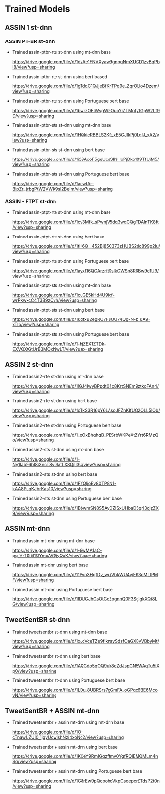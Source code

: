 # Trained Models

## ASSIN 1 st-dnn

### ASSIN PT-BR st-dnn

- Trained assin-ptbr-rte st-dnn using mt-dnn base

  https://drive.google.com/file/d/1dzAe1FNVXyaw9gnpqNmXUCD1zvBqPbi8/view?usp=sharing
  
- Trained assin-ptbr-rte st-dnn using bert based

  https://drive.google.com/file/d/1gTdqC1QJjeBfKhTPq9e_ZqrOLlo4Dzem/view?usp=sharing

- Trained assin-ptbr-rte st-dnn using Portuguese bert base

  https://drive.google.com/file/d/1bwrzOFIWvgW9OuoYiZTMqfy1GpW2Lf9D/view?usp=sharing

- Trained assin-ptbr-sts st-dnn using mt-dnn base

  https://drive.google.com/file/d/1HQkieRBBLS2K9_xE5GJIkPj0LqIJ_xA2/view?usp=sharing
  
- Trained assin-ptbr-sts st-dnn using bert base

  https://drive.google.com/file/d/1i39AcoF5geUcaSINHoPjDko1X9TfUjM5/view?usp=sharing

- Trained assin-ptbr-sts st-dnn using Portuguese bert base

  https://drive.google.com/file/d/1aowtAr-BipZr_jcbgPtW2VWK9sl2BeIm/view?usp=sharing

### ASSIN - PTPT st-dnn

- Trained assin-ptpt-rte st-dnn using mt-dnn base

  https://drive.google.com/file/d/1cv3Mfk_sPwnjV5dq3wqCQgTDAlnTK8ft/view?usp=sharing

- Trained assin-ptpt-rte st-dnn using bert base

   https://drive.google.com/file/d/1tH6Q__452Bj85C373zHUBS2dc899p2lu/view?usp=sharing 

- Trained assin-ptpt-rte st-dnn using Portuguese bert base

  https://drive.google.com/file/d/1ayxf16QGArzrftSsIkGWSn8RRBw9c1U9/view?usp=sharing

- Trained assin-ptpt-sts st-dnn using mt-dnn base

  https://drive.google.com/file/d/1cuGE5kHd4U9icf-wrPkwkcC4T3B9zCvh/view?usp=sharing
  
- Trained assin-ptpt-sts st-dnn using bert base

  https://drive.google.com/file/d/16dtxB2egRO7F8OU74Qg-N-b_6A9-xTlb/view?usp=sharing

- Trained assin-ptpt-sts st-dnn using Portuguese bert base

  https://drive.google.com/file/d/1-hjZEX1ZTDk-EXVQXtGtUrB3MOxhjwLT/view?usp=sharing


## ASSIN 2 st-dnn


- Trained assin2-rte st-dnn using mt-dnn base

  https://drive.google.com/file/d/1lGJ4lwyBPpdt04c8KrtSNEm9ztkoFAn4/view?usp=sharing

- Trained assin2-rte st-dnn using bert base

  https://drive.google.com/file/d/1oTkS3R16pY6LAsoJFZnKlfUO2OLL5lOb/view?usp=sharing
  
- Trained assin2-rte st-dnn using Portuguese bert base
  
  https://drive.google.com/file/d/1_gOxBhghgB_PESrbWKPeXtZYrt6RMzQo/view?usp=sharing
  
- Trained assin2-sts st-dnn using mt-dnn base

  https://drive.google.com/file/d/1-Ny1lJb96bI8iXncT8v0IatLX8QjII3U/view?usp=sharing
  
- Trained assin2-sts st-dnn using bert base

  https://drive.google.com/file/d/1FYQljoEv80TP8N1-kAA8PuqKJbrKas10/view?usp=sharing
 
- Trained assin2-sts st-dnn using Portuguese bert base 

  https://drive.google.com/file/d/1BbwmSN8S5AyOZISxUHbaDSqrI3cjzZX9/view?usp=sharing
 
 
 ## ASSIN mt-dnn
 
 
- Trained assin mt-dnn using mt-dnn base

  https://drive.google.com/file/d/1-9wMA1aC-pq_VrTDi5l1QYmcA60jyQaK/view?usp=sharing
  
- Trained assin mt-dnn using bert base 

  https://drive.google.com/file/d/11Pvn3HgfDv_wujVbkWU4yiEK3cMLtPMF/view?usp=sharing

- Trained assin mt-dnn using Portuguese bert base
  
  https://drive.google.com/file/d/1IDUGJhGsOtGc2pgnnQ0F3SglgkXQt8LG/view?usp=sharing
 
 
 ## TweetSentBR st-dnn
 
 
- Trained tweetsentbr st-dnn using mt-dnn base 

  https://drive.google.com/file/d/1xJcVceTZe9flknaySdsfOaGXBvVBbyMt/view?usp=sharing

- Trained tweetsentbr st-dnn using bert base
   
  https://drive.google.com/file/d/1AQGdo5qOQ9uk8eZdJspGN5WAqTu5iXp0/view?usp=sharing
  
- Trained tweetsentbr st-dnn using Portuguese bert base
  
  https://drive.google.com/file/d/1LDu_8UBRSrs7gGmFA_oGPqc6BE6McovN/view?usp=sharing


## TweetSentBR + ASSIN mt-dnn 

- Trained tweetsentbr + assin mt-dnn using mt-dnn base 

  https://drive.google.com/file/d/1O-cTnawUZUI0_1jgyUcwishNzi4xoNo2/view?usp=sharing

- Trained tweetsentbr + assin mt-dnn using bert base
   
  https://drive.google.com/file/d/1KCeY9RmIGqzffmv0YgfRQlEMQMLm4nSq/view?usp=sharing
  
- Trained tweetsentbr + assin mt-dnn using Portuguese bert base

  https://drive.google.com/file/d/1G8rEw9pQcpohoVkpCsoepcrZTdsP2t0n/view?usp=sharing
